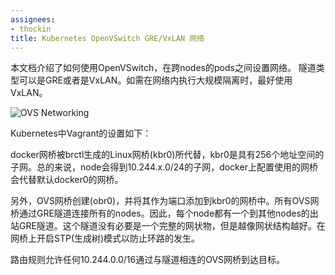 ```yaml
---
assignees:
- thockin
title: Kubernetes OpenVSwitch GRE/VxLAN 网络
---
```


本文档介绍了如何使用OpenVSwitch，在跨nodes的pods之间设置网络。
隧道类型可以是GRE或者是VxLAN。如需在网络内执行大规模隔离时，最好使用VxLAN。

![OVS Networking](/images/docs/ovs-networking.png)

Kubernetes中Vagrant的设置如下：

docker网桥被brctl生成的Linux网桥(kbr0)所代替，kbr0是具有256个地址空间的子网。总的来说，node会得到10.244.x.0/24的子网，docker上配置使用的网桥会代替默认docker0的网桥。

另外，OVS网桥创建(obr0)，并将其作为端口添加到kbr0的网桥中。所有OVS网桥通过GRE隧道连接所有的nodes。因此，每个node都有一个到其他nodes的出站GRE隧道。这个隧道没有必要是一个完整的网状物，但是越像网状结构越好。在网桥上开启STP(生成树)模式以防止环路的发生。

路由规则允许任何10.244.0.0/16通过与隧道相连的OVS网桥到达目标。




